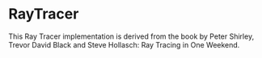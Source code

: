 # RayTracer
This Ray Tracer implementation is derived from the book by Peter Shirley, Trevor David Black and Steve Hollasch: Ray Tracing in One Weekend.
